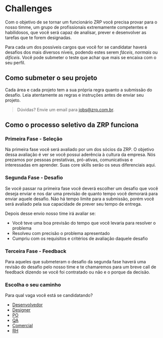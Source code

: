 # Challenges

Com o objetivo de se tornar um funcionário ZRP você precisa provar para o nosso timme, um grupo de profissionais extremamente competentes e habilidosos, que você será capaz de analisar, prever e desenvolver as tarefas que te forem designadas.

Para cada um dos possíveis cargos que você for se candidatar haverá desafios dos mais diversos níveis, podendo estes serem _fáceis_, _normais_ ou _difíceis_. Você pode submeter o teste que achar que mais se encaixa com o seu perfil.

## Como submeter o seu projeto

Cada área e cada projeto tem a sua própria regra quanto a submissão do desafio. Leia atentamente as regras e instruções antes de enviar seu projeto.

> Dúvidas? Envie um email para [jobs@zrp.com.br](jobs@zrp.com.br).

## Como o processo seletivo da ZRP funciona

### Primeira Fase - Seleção

Na primeira fase você será avaliado por um dos sócios da ZRP. O objetivo dessa avaliação é ver se você possui aderência à cultura da empresa. Nós prezamos por pessoas prestativas, pró-ativas, comunicativas e interessadas em aprender. Suas core skills serão os seus diferenciais aqui.

### Segunda Fase - Desafio

Se você passar na primeira fase você deverá escolher um desafio que você deseja enviar e nos dar uma previsão de quanto tempo você demorará para enviar aquele desafio.
Não há tempo limite para a submissão, porém você será avaliado pela sua capacidade de prever seu tempo de entrega.

Depois desse envio nosso time irá avaliar se:

- Você teve uma boa previsão do tempo que você levaria para resolver o problema
- Resolveu com precisão o problema apresentado
- Cumpriu com os requisitos e critérios de avaliação daquele desafio

### Terceira Fase - Feedback

Para aqueles que submeteram o desafio da segunda fase haverá uma revisão do desafio pelo nosso time e te chamaremos para um breve call de feedback dizendo se você foi contratado ou não e o porque da decisão.

### Escolha o seu caminho

Para qual vaga você está se candidatando?

- [Desenvolvedor](./dev)
- [Designer](./design)
- [PO](./po)
- [QA](./qa)
- [Comercial](./comercial)
- [RH](./rh)
